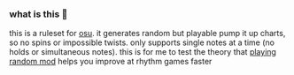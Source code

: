 ### what is this 🤔

this is a ruleset for [osu](https://github.com/ppy/osu). it generates random but playable pump it up charts, so no spins or impossible twists. only supports single notes at a time (no holds or simultaneous notes).
this is for me to test the theory that [playing random mod](https://iidx.org/intermediate/tips#justification-for-always-using-random) helps you improve at rhythm games faster
